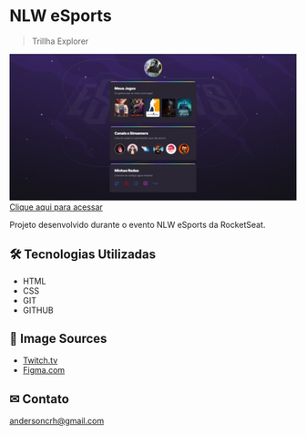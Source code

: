 # NLW eSports 
>Trillha Explorer

![preview](./.github/preview.png)
[Clique aqui para acessar](https://andersoncrh.github.io/NLW-ESPORTS)

Projeto desenvolvido durante o evento NLW eSports da RocketSeat.

## 🛠 Tecnologias Utilizadas 

- HTML
- CSS
- GIT
- GITHUB

## 🔗 Image Sources

- [Twitch.tv](http://www.twitch.tv)
- [Figma.com](https://www.figma.com)

## ✉ Contato

andersoncrh@gmail.com
